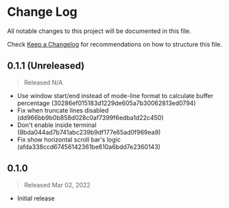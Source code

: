 # Change Log

All notable changes to this project will be documented in this file.

Check [Keep a Changelog](http://keepachangelog.com/) for recommendations on how to structure this file.


## 0.1.1 (Unreleased)
> Released N/A

* Use window start/end instead of mode-line format to calculate buffer percentage (30286ef015183d1229de605a7b30062813ed0794)
* Fix when truncate lines disabled (dd966bb9b0b858d028c0af7399f6edba1d22c450)
* Don't enable inside terminal (8bda044ad7b741abc239b9df177e65ad0f969ea9)
* Fix show horizontal scroll bar's logic (afda338ccd67456142361be610a6bdd7e2360143)

## 0.1.0
> Released Mar 02, 2022

* Initial release
